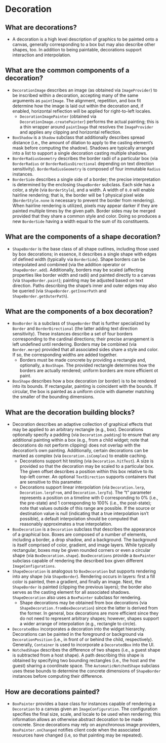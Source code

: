 # Decoration

## What are decorations?

* A decoration is a high level description of graphics to be painted onto a canvas, generally corresponding to a box but may also describe other shapes, too. In addition to being paintable, decorations support interaction and interpolation.

## What are the common components of a decoration?

* `DecorationImage` describes an image \(as obtained via `ImageProvider`\) to be inscribed within a decoration, accepting many of the same arguments as `paintImage`. The alignment, repetition, and box fit determine how the image is laid out within the decoration and, if enabled, horizontal reflection will be applied for right-to-left locales.
  * `DecorationImagePainter` \(obtained via `DecorationImage.createPainter`\) performs the actual painting; this is a thin wrapper around `paintImage` that resolves the `ImageProvider` and applies any clipping and horizontal reflection.
* `BoxShadow` is a `Shadow` subclass that additionally describes spread distance \(i.e., the amount of dilation to apply to the casting element’s mask before computing the shadow\). Shadows are typically arranged into a list to support a single decoration casting multiple shadows.
* `BorderRadiusGeometry` describes the border radii of a particular box \(via `BorderRadius` or `BorderRadiusDirectional` depending on text direction sensitivity\). `BorderRadiusGeometry` is composed of four immutable `Radius` instances.
* `BorderSide` describes a single side of a border; the precise interpretation is determined by the enclosing `ShapeBorder` subclass. Each side has a color, a style \(via `BorderStyle`\), and a width. A width of `0.0` will enable hairline rendering; that is, the border will be 1 physical pixel wide \(`BorderStyle.none` is necessary to prevent the border from rendering\). When hairline rendering is utilized, pixels may appear darker if they are painted multiple times by the given path. Border sides may be merged provided that they share a common style and color. Doing so produces a new `BorderSide` having a width equal to the sum of its constituents.

## What are the components of a shape decoration?

* `ShapeBorder` is the base class of all shape outlines, including those used by box decorations; in essence, it describes a single shape with edges of defined width \(typically via `BorderSide`\). Shape borders can be interpolated and combined \(via the addition operator or `ShapeBorder.add`\). Additionally, borders may be scaled \(affecting properties like border width and radii\) and painted directly to a canvas \(via `ShapeBorder.paint`\); painting may be adjusted based on text direction. Paths describing the shape’s inner and outer edges may also be queried \(via `ShapeBorder.getInnerPath` and `ShapeBorder.getOuterPath`\).

## What are the components of a box decoration?

* `BoxBorder` is a subclass of `ShapeBorder` that is further specialized by `Border` and `BorderDirectional` \(the latter adding text direction sensitivity\). These instances describe a set of four borders corresponding to the cardinal directions; their precise arrangement is left undefined until rendering. Borders may be combined \(via `Border.merge`\) provided that all associated sides share a style and color. If so, the corresponding widths are added together.
  * Borders must be made concrete by providing a rectangle and, optionally, a `BoxShape`. The provided rectangle determines how the borders are actually rendered; uniform borders are more efficient ot paint.
* `BoxShape` describes how a box decoration \(or border\) is to be rendered into its bounds. If rectangular, painting is coincident with the bounds. If circular, the box is painted as a uniform circle with diameter matching the smaller of the bounding dimensions.

## What are the decoration building blocks?

* Decoration describes an adaptive collection of graphical effects that may be applied to an arbitrary rectangle \(e.g., box\). Decorations optionally specify a padding \(via `Decoration.padding`\) to ensure that any additional painting within a box \(e.g., from a child widget; note that decorations do not perform clipping\) does not overlap with the decoration’s own painting. Additionally, certain decorations can be marked as complex \(via `Decoration.isComplex`\) to enable caching.
  * Decorations support hit testing \(via `Decoration.hitTest`\). A size is provided so that the decoration may be scaled to a particular box. The given offset describes a position within this box relative to its top-left corner. An optional `TextDirection` supports containers that are sensitive to this parameter.
  * Decorations support linear interpolation \(via `Decoration.lerp`, `Decoration.lerpFrom`, and `Decoration.lerpTo`\). The “t” parameter represents a position on a timeline with 0 corresponding to 0% \(i.e., the pre-state\) and 1 corresponding to 100% \(i.e., the post-state\); note that values outside of this range are possible. If the source or destination value is null \(indicating that a true interpolation isn’t possible\), a default interpolation should be computed that reasonably approximates a true interpolation.
* `BoxDecoration` is a `Decoration` subclass that describes the appearance of a graphical box. Boxes are composed of a number of elements, including a border, a drop shadow, and a background. The background is itself comprised of color, gradient, and image layers. While typically rectangular, boxes may be given rounded corners or even a circular shape \(via `BoxDecoration.shape`\). `BoxDecorations` provide a `BoxPainter` subclass capable of rendering the described box given different `ImageConfigurations`.
* `ShapeDecoration` is analogous to `BoxDecoration` but supports rendering into any shape \(via `ShapeBorder`\). Rendering occurs in layers: first a fill color is painted, then a gradient, and finally an image. Next, the `ShapeBorder` is painted \(clipping the previous layers\); the border also serves as the casting element for all associated shadows. `ShapeDecoration` also uses a `BoxPainter` subclass for rendering.
  * Shape decorations may be obtained from box decorations \(via `ShapeDecoration.fromBoxDecoration`\) since the latter is derived from the former. In general, box decorations are more efficient since they do not need to represent arbitrary shapes; however, shapes support a wider arrange of interpolation \(e.g., rectangle to circle\).
* `DecoratedBox` incorporates a decoration into the widget hierarchy. Decorations can be painted in the foreground or background via `DecorationPosition` \(i.e., in front of or behind the child, respectively\). Generally, `Container` is used to incorporate a `DecoratedBox` into the UI.
* `NotchedShape` describes the difference of two shapes \(i.e., a guest shape is subtracted from a host shape\). A path describing this shape is obtained by specifying two bounding rectangles \(i.e., the host and the guest\) sharing a coordinate space. The `AutomaticNotchedShape` subclass uses these bounds to determine the concrete dimensions of `ShapeBorder` instances before computing their difference.

## How are decorations painted?

* `BoxPainter` provides a base class for instances capable of rendering a `Decoration` to a canvas given an `ImageConfiguration`. The configuration specifies the final size, scale, and locale to be used when rendering; this information allows an otherwise abstract decoration to be made concrete. Since decorations may rely on asynchronous image providers, `BoxPainter.onChanged` notifies client code when the associated resources have changed \(i.e, so that painting may be repeated\).

